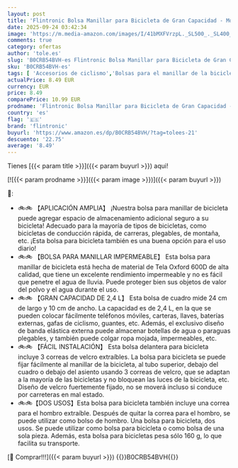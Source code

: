 ```yaml
---
layout: post
title: 'Flintronic Bolsa Manillar para Bicicleta de Gran Capacidad - Mochila Frontal para Montaña y Carretera Con Correa de Hombro - Negro'
date: 2025-09-24 03:42:34
image: 'https://m.media-amazon.com/images/I/41bMXFVrzpL._SL500_._SL400_.jpg'
comments: true
category: ofertas
author: 'tole.es'
slug: 'B0CRB54BVH-es Flintronic Bolsa Manillar para Bicicleta de Gran Capacidad...'
sku: 'B0CRB54BVH-es'
tags: [ 'Accesorios de ciclismo','Bolsas para el manillar de la bicicleta','Bolsas, mochilas y alforjas de ciclismo','Ciclismo','Deportes y aire libre','Ropa y equipo para deportes','flintronic','mochila','🇪🇸', ]
actualPrice: 8.49 EUR
currency: EUR
price: 8.49
comparePrice: 10.99 EUR
prodname: 'Flintronic Bolsa Manillar para Bicicleta de Gran Capacidad - Mochila Frontal para Montaña y Carretera Con Correa de Hombro - Negro'
country: 'es'
flag: '🇪🇸'
brand: 'flintronic'
buyurl: 'https://www.amazon.es/dp/B0CRB54BVH/?tag=tolees-21'
descuento: '22.75'
average: '8.49'
---
```


Tienes [{{< param title >}}]({{< param buyurl >}}) aqui!

[![{{< param prodname >}}]({{< param image >}})]({{< param buyurl >}})

🔎:

- 🚲🚲 【APLICACIÓN AMPLIA】 ¡Nuestra bolsa para manillar de bicicleta puede agregar espacio de almacenamiento adicional seguro a su bicicleta! Adecuado para la mayoría de tipos de bicicletas, como bicicletas de conducción rápida, de carreras, plegables, de montaña, etc. ¡Esta bolsa para bicicleta también es una buena opción para el uso diario!
- 🚲🚲 【BOLSA PARA MANILLAR IMPERMEABLE】 Esta bolsa para manillar de bicicleta está hecha de material de Tela Oxford 600D de alta calidad, que tiene un excelente rendimiento impermeable y no es fácil que penetre el agua de lluvia. Puede proteger bien sus objetos de valor del polvo y el agua durante el uso.
- 🚲🚲 【GRAN CAPACIDAD DE 2,4 L】 Esta bolsa de cuadro mide 24 cm de largo y 10 cm de ancho. La capacidad es de 2,4 L, en la que se pueden colocar fácilmente teléfonos móviles, carteras, llaves, baterías externas, gafas de ciclismo, guantes, etc. Además, el exclusivo diseño de banda elástica externa puede almacenar botellas de agua o paraguas plegables, y también puede colgar ropa mojada, impermeables, etc.
- 🚲🚲 【FÁCIL INSTALACIÓN】 Esta bolsa delantera para bicicleta incluye 3 correas de velcro extraíbles. La bolsa para bicicleta se puede fijar fácilmente al manillar de la bicicleta, al tubo superior, debajo del cuadro o debajo del asiento usando 3 correas de velcro, que se adaptan a la mayoría de las bicicletas y no bloquean las luces de la bicicleta, etc. Diseño de velcro fuertemente fijado, no se moverá incluso si conduce por carreteras en mal estado.
- 🚲🚲【DOS USOS】Esta bolsa para bicicleta también incluye una correa para el hombro extraíble. Después de quitar la correa para el hombro, se puede utilizar como bolso de hombro. Una bolsa para bicicleta, dos usos. Se puede utilizar como bolsa para bicicleta o como bolsa de una sola pieza. Además, esta bolsa para bicicletas pesa sólo 160 g, lo que facilita su transporte.

[🛒 Comprar!!!]({{< param buyurl >}})
{{<world>}}B0CRB54BVH{{</world>}}
